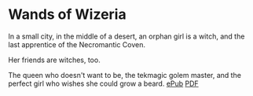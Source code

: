 # Wands of Wizeria

In a small city, in the middle of a desert, an orphan girl is a witch, and the last apprentice of the Necromantic Coven.

Her friends are witches, too.

The queen who doesn't want to be, the tekmagic golem master, and the perfect girl who wishes she could grow a beard.
[ePub](https://shakna.keybase.pub/wandsofwizeria/book.epub) 
[PDF](https://shakna.keybase.pub/wandsofwizeria/book.pdf) 
